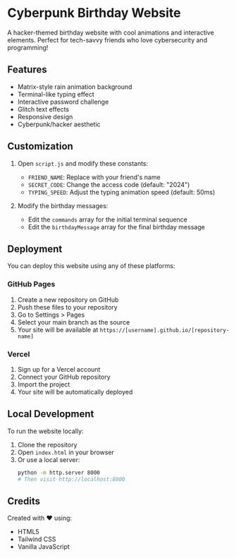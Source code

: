 # Cyberpunk Birthday Website

A hacker-themed birthday website with cool animations and interactive elements. Perfect for tech-savvy friends who love cybersecurity and programming!

## Features

- Matrix-style rain animation background
- Terminal-like typing effect
- Interactive password challenge
- Glitch text effects
- Responsive design
- Cyberpunk/hacker aesthetic

## Customization

1. Open `script.js` and modify these constants:
   - `FRIEND_NAME`: Replace with your friend's name
   - `SECRET_CODE`: Change the access code (default: "2024")
   - `TYPING_SPEED`: Adjust the typing animation speed (default: 50ms)

2. Modify the birthday messages:
   - Edit the `commands` array for the initial terminal sequence
   - Edit the `birthdayMessage` array for the final birthday message

## Deployment

You can deploy this website using any of these platforms:

### GitHub Pages
1. Create a new repository on GitHub
2. Push these files to your repository
3. Go to Settings > Pages
4. Select your main branch as the source
5. Your site will be available at `https://[username].github.io/[repository-name]`

### Vercel
1. Sign up for a Vercel account
2. Connect your GitHub repository
3. Import the project
4. Your site will be automatically deployed

## Local Development

To run the website locally:
1. Clone the repository
2. Open `index.html` in your browser
3. Or use a local server:
   ```bash
   python -m http.server 8000
   # Then visit http://localhost:8000
   ```

## Credits

Created with ❤️ using:
- HTML5
- Tailwind CSS
- Vanilla JavaScript 